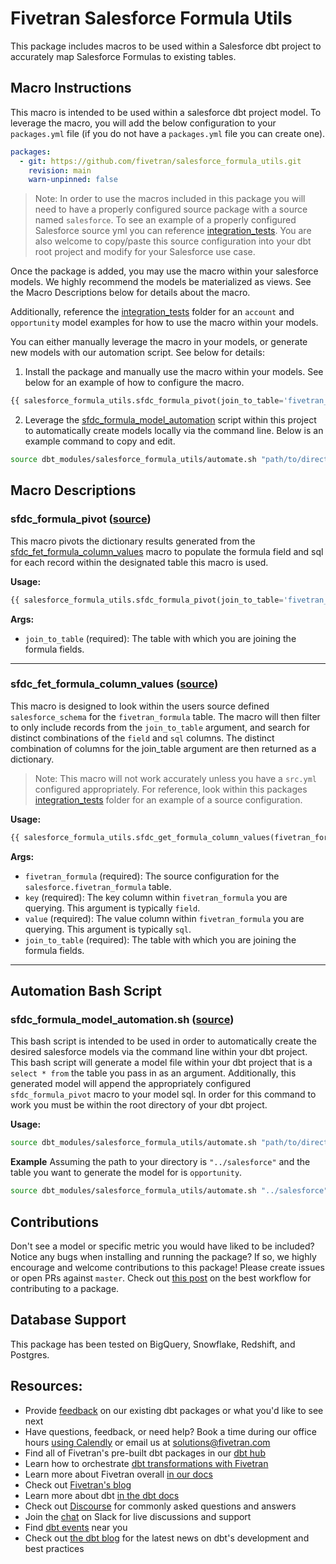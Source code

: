 # Fivetran Salesforce Formula Utils

This package includes macros to be used within a Salesforce dbt project to accurately map Salesforce Formulas to existing tables.

## Macro Instructions
This macro is intended to be used within a salesforce dbt project model. To leverage the macro, you will add the below configuration to your `packages.yml` file (if you do not have a `packages.yml` file you can create one).
```yml
packages:
  - git: https://github.com/fivetran/salesforce_formula_utils.git
    revision: main
    warn-unpinned: false
```
> Note: In order to use the macros included in this package you will need to have a properly configured source package with a source named `salesforce`. To see an example of a properly configured Salesforce source yml you can reference [integration_tests](integration_tests/models/src_fivetran_formula.yml). You are also welcome to copy/paste this source configuration into your dbt root project and modify for your Salesforce use case.

Once the package is added, you may use the macro within your salesforce models. We highly recommend the models be materialized as views. See the Macro Descriptions below for details about the macro.

 Additionally, reference the [integration_tests](integration_tests/models/) folder for an `account` and `opportunity` model examples for how to use the macro within your models.

You can either manually leverage the macro in your models, or generate new models with our automation script. See below for details:
1. Install the package and manually use the macro within your models. See below for an example of how to configure the macro.
```sql
{{ salesforce_formula_utils.sfdc_formula_pivot(join_to_table='fivetran_sfdc_example_model') }}
```

2. Leverage the [sfdc_formula_model_automation](sfdc_formula_model_automation.sh) script within this project to automatically create models locally via the command line. Below is an example command to copy and edit.

```bash
source dbt_modules/salesforce_formula_utils/automate.sh "path/to/directory" salesforce desired_table
```

## Macro Descriptions
### sfdc_formula_pivot ([source](macros/sfdc_formula_pivot.sql))
This macro pivots the dictionary results generated from the [sfdc_fet_formula_column_values](macros/sfdc_fet_formula_column_values.sql) macro to populate the formula field and sql for each record within the designated table this macro is used.

**Usage:**
```sql
{{ salesforce_formula_utils.sfdc_formula_pivot(join_to_table='fivetran_sfdc_example_model') }}
```
**Args:**
* `join_to_table` (required): The table with which you are joining the formula fields.
----

### sfdc_fet_formula_column_values ([source](macros/sfdc_fet_formula_column_values.sql))
This macro is designed to look within the users source defined `salesforce_schema` for the `fivetran_formula` table. The macro will then filter to only include records from the `join_to_table` argument, and search for distinct combinations of the `field` and `sql` columns. The distinct combination of columns for the join_table argument are then returned as a dictionary.
> Note: This macro will not work accurately unless you have a `src.yml` configured appropriately. For reference, look within this packages [integration_tests](integration_tests/models/fivetran_formula_src.yml) folder for an example of a source configuration.

**Usage:**
```sql
{{ salesforce_formula_utils.sfdc_get_formula_column_values(fivetran_formula='salesforce', key='field', value='sql', join_to_table='fivetran_sfdc_example_model') }}
```
**Args:**
* `fivetran_formula` (required): The source configuration for the `salesforce.fivetran_formula` table.
* `key` (required): The key column within `fivetran_formula` you are querying. This argument is typically `field`.
* `value` (required): The value column within `fivetran_formula` you are querying. This argument is typically `sql`.
* `join_to_table` (required): The table with which you are joining the formula fields.
----

## Automation Bash Script
### sfdc_formula_model_automation.sh ([source](sfdc_formula_model_automation.sh))
This bash script is intended to be used in order to automatically create the desired salesforce models via the command line within your dbt project. This bash script will generate a model file within your dbt project that is a `select * from` the table you pass in as an argument. Additionally, this generated model will append the appropriately configured `sfdc_formula_pivot` macro to your model sql. In order for this command to work you must be within the root directory of your dbt project. 

**Usage:**
```bash
source dbt_modules/salesforce_formula_utils/automate.sh "path/to/directory" salesforce desired_table
```

**Example**
Assuming the path to your directory is `"../salesforce"` and the table you want to generate the model for is `opportunity`.
```bash
source dbt_modules/salesforce_formula_utils/automate.sh "../salesforce" salesforce opportunity
```

## Contributions
Don't see a model or specific metric you would have liked to be included? Notice any bugs when installing 
and running the package? If so, we highly encourage and welcome contributions to this package! 
Please create issues or open PRs against `master`. Check out [this post](https://discourse.getdbt.com/t/contributing-to-a-dbt-package/657) on the best workflow for contributing to a package.

## Database Support
This package has been tested on BigQuery, Snowflake, Redshift, and Postgres.

## Resources:
- Provide [feedback](https://www.surveymonkey.com/r/DQ7K7WW) on our existing dbt packages or what you'd like to see next
- Have questions, feedback, or need help? Book a time during our office hours [using Calendly](https://calendly.com/fivetran-solutions-team/fivetran-solutions-team-office-hours) or email us at solutions@fivetran.com
- Find all of Fivetran's pre-built dbt packages in our [dbt hub](https://hub.getdbt.com/fivetran/)
- Learn how to orchestrate [dbt transformations with Fivetran](https://fivetran.com/docs/transformations/dbt)
- Learn more about Fivetran overall [in our docs](https://fivetran.com/docs)
- Check out [Fivetran's blog](https://fivetran.com/blog)
- Learn more about dbt [in the dbt docs](https://docs.getdbt.com/docs/introduction)
- Check out [Discourse](https://discourse.getdbt.com/) for commonly asked questions and answers
- Join the [chat](http://slack.getdbt.com/) on Slack for live discussions and support
- Find [dbt events](https://events.getdbt.com) near you
- Check out [the dbt blog](https://blog.getdbt.com/) for the latest news on dbt's development and best practices

